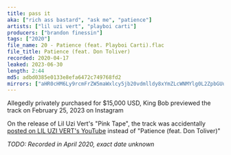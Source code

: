 ```yaml
---
title: pass it
aka: ["rich ass bastard", "ask me", "patience"]
artists: ["lil uzi vert", "playboi carti"]
producers: ["brandon finessin"]
tags: ["2020"]
file_name: 20 - Patience (feat. Playboi Carti).flac
file_title: Patience (feat. Don Toliver)
recorded: 2020-04-17
leaked: 2023-06-30
length: 2:44
md5: adbd0385e0133e8efa6472c749768fd2
mirrors: ["aHR0cHM6Ly9rcmFrZW5maWxlcy5jb20vdmlldy8xYmZLcWNMYlg0L2ZpbGUuaHRtbA==", "aHR0cHM6Ly9kYnJlZS5vcmcvdi80OWU1ZTI="]
---
```

Allegedly privately purchased for $15,000 USD, King Bob previewed the track on February 25, 2023 on Instagram

On the release of Lil Uzi Vert's "Pink Tape", the track was accidentally [posted on LIL UZI VERT's YouTube](https://www.youtube.com/watch?v=9gXKUucA4g4) instead of "Patience (feat. Don Toliver)"

*TODO: Recorded in April 2020, exact date unknown*
